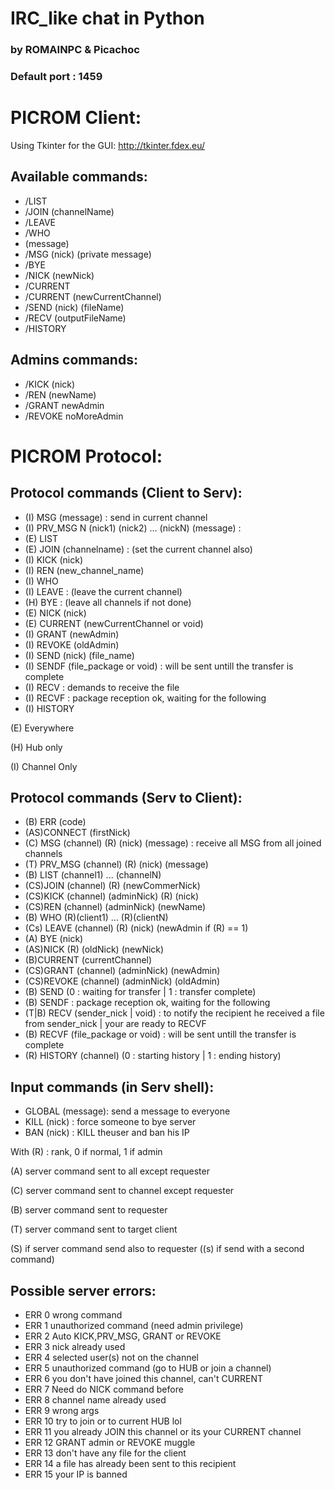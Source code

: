 # IRC_like chat in Python

### by ROMAINPC & Picachoc

### Default port : 1459

# PICROM Client:

Using Tkinter for the GUI: http://tkinter.fdex.eu/

## Available commands:
- /LIST
- /JOIN (channelName)
- /LEAVE
- /WHO
- (message)
- /MSG (nick) (private message)
- /BYE
- /NICK (newNick)
- /CURRENT
- /CURRENT (newCurrentChannel)
- /SEND (nick) (fileName)
- /RECV (outputFileName)
- /HISTORY

## Admins commands:
- /KICK (nick)
- /REN (newName)
- /GRANT newAdmin
- /REVOKE noMoreAdmin



# PICROM Protocol:
## Protocol commands (Client to Serv):
- (I) MSG (message) : send in current channel
- (I) PRV_MSG N (nick1) (nick2) ... (nickN) (message) :
- (E) LIST
- (E) JOIN (channelname) : (set the current channel also)
- (I) KICK (nick)
- (I) REN (new_channel_name)
- (I) WHO
- (I) LEAVE : (leave the current channel)
- (H) BYE : (leave all channels if not done)
- (E) NICK (nick)
- (E) CURRENT (newCurrentChannel or void)
- (I) GRANT (newAdmin)
- (I) REVOKE (oldAdmin)
- (I) SEND (nick) (file_name)
- (I) SENDF (file_package or void) : will be sent untill the transfer is complete
- (I) RECV : demands to receive the file
- (I) RECVF : package reception ok, waiting for the following
- (I) HISTORY



(E) Everywhere

(H) Hub only

(I) Channel Only

## Protocol commands (Serv to Client):
- (B) ERR (code)
- (AS)CONNECT (firstNick)
- (C) MSG (channel) (R) (nick) (message) : receive all MSG from all joined channels
- (T) PRV_MSG (channel) (R) (nick) (message)
- (B) LIST (channel1) ... (channelN)
- (CS)JOIN (channel) (R) (newCommerNick)
- (CS)KICK (channel) (adminNick) (R) (nick)
- (CS)REN (channel) (adminNick) (newName)
- (B) WHO (R)(client1) ... (R)(clientN)
- (Cs) LEAVE (channel) (R) (nick) (newAdmin if (R) == 1)
- (A) BYE (nick)
- (AS)NICK (R) (oldNick) (newNick)
- (B)CURRENT (currentChannel)
- (CS)GRANT (channel) (adminNick) (newAdmin)
- (CS)REVOKE (channel) (adminNick) (oldAdmin)
- (B) SEND (0 : waiting for transfer | 1 : transfer complete)
- (B) SENDF : package reception ok, waiting for the following
- (T|B) RECV (sender_nick | void) : to notify the recipient he received a file from sender_nick | your are ready to RECVF
- (B) RECVF (file_package or void) : will be sent untill the transfer is complete
- (R) HISTORY (channel) (0 : starting history | 1 : ending history)

## Input commands (in Serv shell):
- GLOBAL (message): send a message to everyone
- KILL (nick) : force someone to bye server
- BAN (nick) : KILL theuser and ban his IP



With (R) : rank, 0 if normal, 1 if admin

(A) server command sent to all except requester

(C) server command sent to channel except requester

(B) server command sent to requester

(T) server command sent to target client

(S) if server command send also to requester ((s) if send with a second command)


## Possible server errors:
- ERR 0  wrong command
- ERR 1  unauthorized command (need admin privilege)
- ERR 2  Auto KICK,PRV_MSG, GRANT or REVOKE
- ERR 3  nick already used
- ERR 4  selected user(s) not on the channel
- ERR 5  unauthorized command (go to HUB or join a channel)
- ERR 6 you don't have joined this channel, can't CURRENT
- ERR 7  Need do NICK command before
- ERR 8  channel name already used
- ERR 9 wrong args
- ERR 10 try to join or to current HUB lol
- ERR 11 you already JOIN this channel or its your CURRENT channel
- ERR 12 GRANT admin or REVOKE muggle
- ERR 13 don't have any file for the client
- ERR 14 a file has already been sent to this recipient
- ERR 15 your IP is banned
